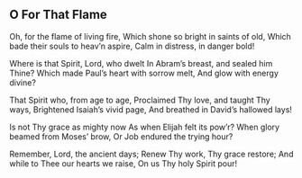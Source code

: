 ## O For That Flame

Oh, for the flame of living fire,
Which shone so bright in saints of old,
Which bade their souls to heav’n aspire,
Calm in distress, in danger bold!

Where is that Spirit, Lord, who dwelt
In Abram’s breast, and sealed him Thine?
Which made Paul’s heart with sorrow melt,
And glow with energy divine?

That Spirit who, from age to age,
Proclaimed Thy love, and taught Thy ways,
Brightened Isaiah’s vivid page,
And breathed in David’s hallowed lays!

Is not Thy grace as mighty now
As when Elijah felt its pow’r?
When glory beamed from Moses’ brow,
Or Job endured the trying hour?

Remember, Lord, the ancient days;
Renew Thy work, Thy grace restore;
And while to Thee our hearts we raise,
On us Thy holy Spirit pour!